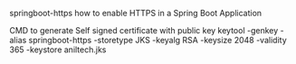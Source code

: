 springboot-https
how to enable HTTPS in a Spring Boot Application

CMD to generate Self signed certificate with public key
keytool -genkey -alias springboot-https -storetype JKS -keyalg RSA -keysize 2048 -validity 365 -keystore aniltech.jks
